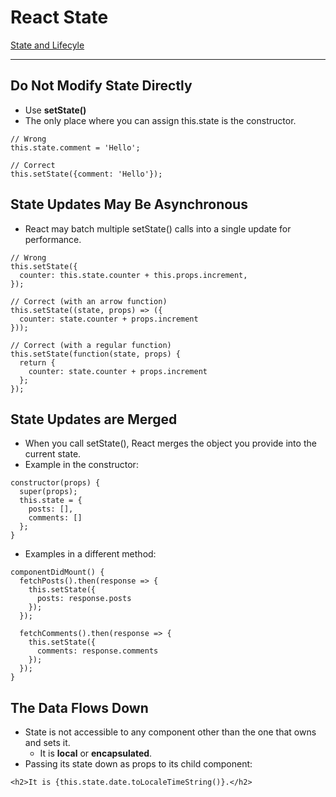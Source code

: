 # React State
[State and Lifecyle](https://reactjs.org/docs/state-and-lifecycle.html)

---

## Do Not Modify State Directly
- Use **setState()**
- The only place where you can assign this.state is the constructor.

```
// Wrong
this.state.comment = 'Hello';

// Correct
this.setState({comment: 'Hello'});
```

## State Updates May Be Asynchronous

- React may batch multiple setState() calls into a single update for performance.
```
// Wrong
this.setState({
  counter: this.state.counter + this.props.increment,
});

// Correct (with an arrow function)
this.setState((state, props) => ({
  counter: state.counter + props.increment
}));

// Correct (with a regular function)
this.setState(function(state, props) {
  return {
    counter: state.counter + props.increment
  };
});
```

## State Updates are Merged
- When you call setState(), React merges the object you provide into the current state.
- Example in the constructor:
```
constructor(props) {
  super(props);
  this.state = {
    posts: [],
    comments: []
  };
}
```
- Examples in a different method:

```
componentDidMount() {
  fetchPosts().then(response => {
    this.setState({
      posts: response.posts
    });
  });

  fetchComments().then(response => {
    this.setState({
      comments: response.comments
    });
  });
}
```

## The Data Flows Down
- State is not accessible to any component other than the one that owns and sets it.
  - It is **local** or **encapsulated**.
- Passing its state down as props to its child component:
```
<h2>It is {this.state.date.toLocaleTimeString()}.</h2>
```
